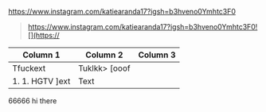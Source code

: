 https://www.instagram.com/katiearanda17?igsh=b3hveno0Ymhtc3F0
> https://www.instagram.com/katiearanda17?igsh=b3hveno0Ymhtc3F0![](https://

| Column 1 | Column 2 | Column 3 |
| -------- | -------- | -------- |
| Tfuckext     | Tuklkk> [ooof
1. 1. HGTV [](https://)]ext     | Text     |
66666
hi there 